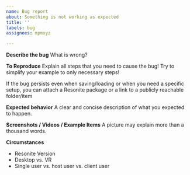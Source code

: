 ```yaml
---
name: Bug report
about: Something is not working as expected
title: ''
labels: bug
assignees: mpmxyz

---
```


**Describe the bug**
What is wrong?

**To Reproduce**
Explain all steps that you need to cause the bug!
Try to simplify your example to only necessary steps!

If the bug persists even when saving/loading or when you need a specific setup, you can attach a Resonite package or a link to a publicly reachable folder/item

**Expected behavior**
A clear and concise description of what you expected to happen.

**Screenshots / Videos / Example Items**
A picture may explain more than a thousand words.

**Circumstances**
- Resonite Version
- Desktop vs. VR
- Single user vs. host user vs. client user
